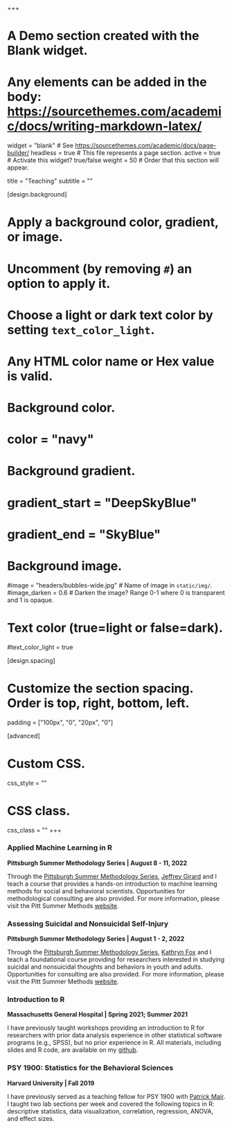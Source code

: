 +++
# A Demo section created with the Blank widget.
# Any elements can be added in the body: https://sourcethemes.com/academic/docs/writing-markdown-latex/

widget = "blank"  # See https://sourcethemes.com/academic/docs/page-builder/
headless = true  # This file represents a page section.
active = true  # Activate this widget? true/false
weight = 50  # Order that this section will appear.

title = "Teaching"
subtitle = ""

[design.background]
  # Apply a background color, gradient, or image.
  #   Uncomment (by removing `#`) an option to apply it.
  #   Choose a light or dark text color by setting `text_color_light`.
  #   Any HTML color name or Hex value is valid.

  # Background color.
  # color = "navy"
  
  # Background gradient.
  # gradient_start = "DeepSkyBlue"
  # gradient_end = "SkyBlue"
  
  # Background image.
  #image = "headers/bubbles-wide.jpg"  # Name of image in `static/img/`.
  #image_darken = 0.6  # Darken the image? Range 0-1 where 0 is transparent and 1 is opaque.

  # Text color (true=light or false=dark).
  #text_color_light = true

[design.spacing]
  # Customize the section spacing. Order is top, right, bottom, left.
  padding = ["100px", "0", "20px", "0"]

[advanced]
 # Custom CSS. 
 css_style = ""
 
 # CSS class.
 css_class = ""
+++


### **Applied Machine Learning in R** 
**Pittsburgh Summer Methodology Series | August 8 - 11, 2022**

Through the [Pittsburgh Summer Methodology Series](https://www.pittmethods.com/), [Jeffrey Girard](https://jmgirard.com/) and I teach a course that provides a hands-on introduction to machine learning methods for social and behavioral scientists. Opportunities for methodological consulting are also provided. For more information, please visit the Pitt Summer Methods [website](https://www.pittmethods.com/applied-ml).

### **Assessing Suicidal and Nonsuicidal Self-Injury** 
**Pittsburgh Summer Methodology Series | August 1 - 2, 2022**

Through the [Pittsburgh Summer Methodology Series](https://www.pittmethods.com/), [Kathryn Fox](https://operations.du.edu/about/faculty-directory/kathryn-r-fox) and I teach a foundational course providing for researchers interested in studying suicidal and nonsuicidal thoughts and behaviors in youth and adults. Opportunities for consulting are also provided. For more information, please visit the Pitt Summer Methods [website](https://www.pittmethods.com/suicide).

### **Introduction to R**
**Massachusetts General Hospital | Spring 2021; Summer 2021**

I have previously taught workshops providing an introduction to R for researchers with prior data analysis experience in other statistical software programs (e.g., SPSS), but no prior experience in R. All materials, including slides and R code, are available on my [github](https://github.com/ShirleyBWang/R_workshop_mgh).

### **PSY 1900: Statistics for the Behavioral Sciences**
**Harvard University | Fall 2019**

I have previously served as a teaching fellow for PSY 1900 with [Patrick Mair](https://psychology.fas.harvard.edu/people/patrick-mair). I taught two lab sections per week and covered the following topics in R: descriptive statistics, data visualization, correlation, regression, ANOVA, and effect sizes.   
